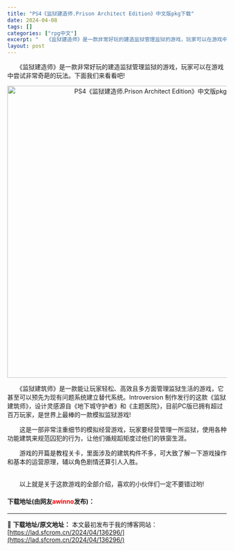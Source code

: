 ```yaml
---
title: "PS4《监狱建造师.Prison Architect Edition》中文版pkg下载"
date: 2024-04-08
tags: []
categories: ["rpg中文"]
excerpt: "　　《监狱建造师》是一款非常好玩的建造监狱管理监狱的游戏，玩家可以在游戏中尝试非常奇葩的玩法。下面我们来看看吧! 　　《监狱建筑师》是一款能让玩家轻松、高效且多方面管理监狱生活的游戏，它甚至可以预先为现有问题系统建立替代系统。Introversion 制作发行的这款《监狱建筑师》，设计灵感源自《地下&hellip;"
layout: post
---
```


 <p>　　《监狱建造师》是一款非常好玩的建造监狱管理监狱的游戏，玩家可以在游戏中尝试非常奇葩的玩法。下面我们来看看吧!</p> <p align="center"><img align="" border="0" src="https://lad.sfcrom.cn/wp-content/uploads/2024/04/20240408_66136f45f2049.webp" width="670" alt="PS4《监狱建造师.Prison Architect Edition》中文版pkg下载" /></p> <p>　　《监狱建筑师》是一款能让玩家轻松、高效且多方面管理监狱生活的游戏，它甚至可以预先为现有问题系统建立替代系统。Introversion 制作发行的这款《监狱建筑师》，设计灵感源自《地下城守护者》和《主题医院》，目前PC版已拥有超过百万玩家，是世界上最棒的一款模拟监狱游戏!</p> <p>　　这是一部非常注重细节的模拟经营游戏，玩家要经营管理一所监狱，使用各种功能建筑来规范囚犯的行为，让他们循规蹈矩度过他们的铁窗生涯。</p> <p>　　游戏的开篇是教程关卡，里面涉及的建筑构件不多，可大致了解一下游戏操作和基本的运营原理，辅以角色剧情还算引人入胜。</p> <p><br />　　以上就是关于这款游戏的全部介绍，喜欢的小伙伴们一定不要错过哟!</p> <p><h4>下载地址(由网友<font color="red">awinno</font>发布)：</h4></p> 

---
📖 **下载地址/原文地址：** 本文最初发布于我的博客网站：[https://lad.sfcrom.cn/2024/04/136296/](https://lad.sfcrom.cn/2024/04/136296/)
